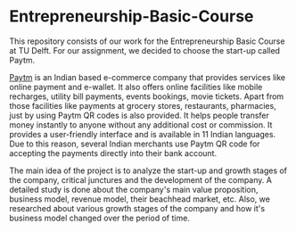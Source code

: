 # Entrepreneurship-Basic-Course

This repository consists of our work for the Entrepreneurship Basic Course at TU
Delft. For our assignment, we decided to choose the start-up called Paytm. 

[Paytm](https://paytm.com/) is an Indian based e-commerce company that provides services like
online payment and e-wallet. It also offers online facilities like mobile recharges,
utility bill payments, events bookings, movie tickets. Apart from those facilities
like payments at grocery stores, restaurants, pharmacies, just by using Paytm
QR codes is also provided. It helps people transfer money instantly to anyone
without any additional cost or commission. It provides a user-friendly interface
and is available in 11 Indian languages. Due to this reason, several Indian
merchants use Paytm QR code for accepting the payments directly into their
bank account.

The main idea of the project is to analyze the start-up and growth stages
of the company, critical junctures and the development of the company. A detailed study is done about the company's main
value proposition, business model, revenue model, their beachhead market, etc. Also, we researched about various growth stages of the company and how it's business model changed over the period of time.
